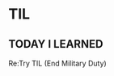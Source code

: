 # TIL
TODAY I LEARNED
------------------------------------------------------------------------------------------
Re:Try TIL (End Military Duty)
